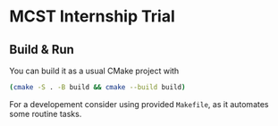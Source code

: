 # MCST Internship Trial

## Build & Run

You can build it as a usual CMake project
with

```bash
(cmake -S . -B build && cmake --build build)
```

For a developement consider using provided 
`Makefile`, as it automates some routine tasks.
